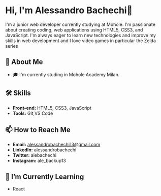 # Hi, I'm Alessandro Bachechi👋

I'm a junior web developer currently studying at Mohole. I'm passionate about creating coding, web applications using HTML5, CSS3, and JavaScript.
I'm always eager to learn new technologies and improve my skills in web development 
and I love video games in particular the Zelda series

## 🚀 About Me

- 🎓 I'm currently studing in Mohole Academy Milan.

## 🛠️ Skills

- **Front-end:** HTML5, CSS3, JavaScript
- **Tools:** Git,VS Code


## 📫 How to Reach Me

- **Email:**  alessandrobachechi13@gmail.com
- **LinkedIn:** alessandrobachechi
- **Twitter:** alebachechi
- **Instagram:** ale_backup13

## 🌱 I’m Currently Learning

- React

